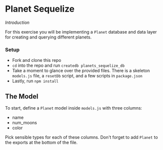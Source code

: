# Planet Sequelize

_Introduction_

For this exercise you will be implementing a `Planet` database and data layer for creating and querying different planets.

### Setup
- Fork and clone this repo
- `cd` into the repo and run `createdb planets_sequelize_db`
- Take a moment to glance over the provided files.  There is a skeleton `models.js` file, a `resetDb` script, and a few scripts in `package.json`
- Lastly, run `npm install`

## The Model

To start, define a `Planet` model inside `models.js` with three columns:
- name
- num_moons
- color

Pick sensible types for each of these columns.  Don't forget to add `Planet` to the exports at the bottom of the file.